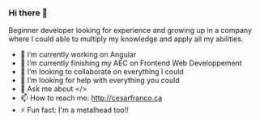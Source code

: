 ### Hi there 👋
Beginner developer looking for experience and growing up in a company where I could able to multiply my knowledge and apply all my abilities.


- 🔭 I’m currently working on Angular
- 🌱 I’m currently finishing my AEC on Frontend Web Developpement
- 👯 I’m looking to collaborate on everything I could
- 🤔 I’m looking for help with everything you could
- 💬 Ask me about </>
- 📫 How to reach me: http://cesarfranco.ca
- ⚡ Fun fact: I'm a metalhead too!!
<!--
**kaesarg1/kaesarg1** is a ✨ _special_ ✨ repository because its `README.md` (this file) appears on your GitHub profile.


-->
